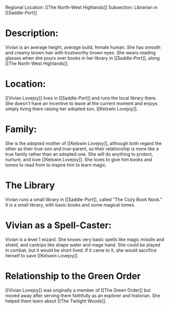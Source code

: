Regional Location: [[The North-West Highlands]]
Subsection: Librarian in  [[Saddle-Port]]
# Description:
Vivian is an average height, average build, female human. She has smooth and creamy brown hair with trustworthy brown eyes. She wears reading glasses when she pours over books in her library in [[Saddle-Port]], along [[The North-West Highlands]]. 
# Location:
[[Vivian Lovejoy]] lives in [[Saddle-Port]] and runs the local library there. She doesn't have an incentive to leave at the current moment and enjoys simply living there raising her adopted son, [[Kelswin Lovejoy]]. 
# Family:
She is the adopted mother of [[Kelswin Lovejoy]], although both regard the other as their true-son and true-parent, so their relationship is more like a true family rather than an adopted one. She will do anything to protect, nurture, and love [[Kelswin Lovejoy]]. She loves to give him books and tomes to read from to inspire him to learn magic. 
# The Library
Vivian runs a small library in [[Saddle-Port]], called "The Cozy Book Nook." It is a small library, with basic books and some magical tomes.
# Vivian as a Spell-Caster:
Vivian is a level 1 wizard. She knows very basic spells like magic missile and shield, and cantrips like shape water and mage hand. She could be played in combat, but it would be short lived. If it came to it, she would sacrifice herself to save [[Kelswin Lovejoy]]. 
# Relationship to the Green Order
[[Vivian Lovejoy]] was originally a member of [[The Green Order]] but moved away after serving them faithfully as an explorer and historian. She helped them learn about [[The Twilight Woods]]. 